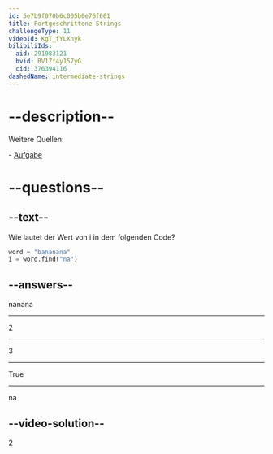 ```yaml
---
id: 5e7b9f070b6c005b0e76f061
title: Fortgeschrittene Strings
challengeType: 11
videoId: KgT_fYLXnyk
bilibiliIds:
  aid: 291983121
  bvid: BV1Zf4y157yG
  cid: 376394116
dashedName: intermediate-strings
---
```


# --description--

Weitere Quellen:

\- <a href="https://www.youtube.com/watch?v=1bSqHot-KwE" target="_blank" rel="noopener noreferrer nofollow">Aufgabe</a>

# --questions--

## --text--

Wie lautet der Wert von i in dem folgenden Code?

```python
word = "bananana"
i = word.find("na")
```

## --answers--

nanana

---

2

---

3

---

True

---

na

## --video-solution--

2

